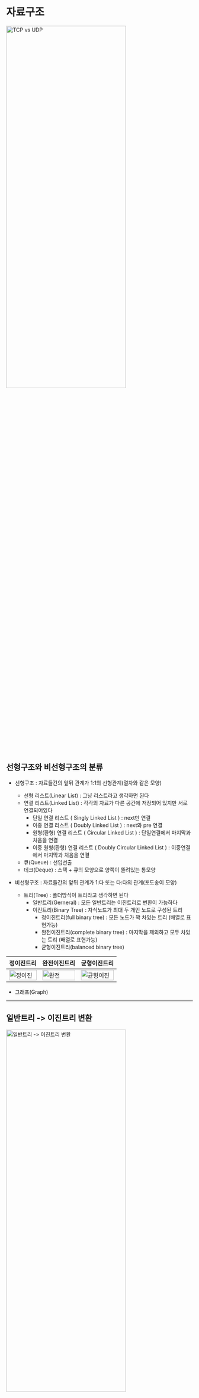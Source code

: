 # 자료구조 

<img src="./image/DataStruct.png" width="80%" height="50%" title="TCP vs UDP"></img>

## 선형구조와 비선형구조의 분류

+ 선형구조 : 자료들간의 앞뒤 관계가 1:1의 선형관계(열차와 같은 모양)

  + 선형 리스트(Linear List) : 그냥 리스트라고 생각하면 된다
  + 연결 리스트(Linked List) : 각각의 자료가 다른 공간에 저장되어 있지만 서로 연결되어있다
    + 단일 연결 리스트 ( Singly Linked List ) : next만 연결
    + 이중 연결 리스트 ( Doubly Linked List ) : next와 pre 연결
    + 원형(환형) 연결 리스트 ( Circular Linked List ) : 단일연결에서 마지막과 처음을 연결
    + 이중 원형(환형) 연결 리스트 ( Doubly Circular Linked List ) : 이중연결에서 마지막과 처음을 연결
  + 큐(Queue) : 선입선출
  + 데크(Deque) : 스택 + 큐의 모양으로 양쪽이 뚤려있는 통모양

* 비선형구조 : 자료들간의 앞뒤 관계가 1:다 또는 다:다의 관계(포도송이 모양)

  * 트리(Tree) : 폴더방식이 트리라고 생각하면 된다
    * 일반트리(Gerneral) : 모든 일반트리는 이진트리로 변환이 가능하다
    * 이진트리(Binary Tree) : 자식노드가 최대 두 개인 노드로 구성된 트리
      * 정이진트리(full binary tree) : 모든 노드가 꽉 차있는 트리 (배열로 표현가능)
      * 완전이진트리(complete binary tree) : 마지막을 제외하고 모두 차있는 트리 (배열로 표현가능)
      * 균형이진트리(balanced binary tree) 

|정이진트리|완전이진트리|균형이진트리|
|---|---|---|
|<img src="./image/BinaryTree1.png" width="100%" height="100%" title="정이진" ></img>|<img src="./image/BinaryTree2.png" width="100%" height="100%" title="완전" ></img>|<img src="./image/BinaryTree3.png" width="100%" height="100%" title="균형이진" ></img>|

  * 그래프(Graph)

---

## 일반트리 -> 이진트리 변환

<img src="./image/TreeTransformation.png" width="80%" height="50%" title="일반트리 -> 이진트리 변환" ></img>

1. 임의 노드의 왼쪽 자식은 변환 전 그 노드의 첫 번째 자식이다.(A의 자식 B)
2. 임의 노드의 오른쪽 자식은 변환 전 그 노드의 형제이다.(B의 형제 C)

## 트리순회(Tree traversal)

1. 전위순회(preorder) : 루트 노드에서 시작해서 노드-왼쪽 서브트리-오른쪽 서브트리 순으로 순회하는 방식
2. 중위순회(inorder) : 루트 노드에서 시작해서 왼쪽 서브트리-노드-오른쪽 서브트리 순으로 순회하는 방식
3. 후위순회(postorder) : 루트 노드에서 시작해서 왼쪽 서브트리-오른쪽 서브트리-노드 순으로 순회하는 방식

## 탐색 알고리즘 (Search algorithm)
1. 선형탐색 : 왼쪽에서 오른쪽으로 찾아가는 단순 탐색방법
2. 이진탐색 : 데이터를 정렬한뒤 가운데 번호를 뽑아 비교
3. 해시탐색 : 자료에 특정 힌트를 딕셔너리(Key_Value)처럼 넣어두어 방대한 자료에서 선택의 폭을 줄인뒤 탐색

## 완전탐색 
1. Brute Force : for문과 if문을 이용하여 처음부터 끝까지 탐색하는 방법
2. 비트 마스크 : 이진수 표현을 자료구조로 쓰는 기법 (AND, OR, XOR, SHIFT, NOT)
3. 재귀 함수
4. 순열 : 서로 다른 n개의 원소에서 r개의 중복을 허용하지 않고 순서대로 늘어 놓은 수
5. BFS(너비우선탐색), DFS(깊이우선탐색)

## 힙(Heap)
[참고 URL](https://ratsgo.github.io/data%20structure&algorithm/2017/09/27/heapsort/)

최대값과 최솟값을 빠르게 찾아내도록 만들어진 구조
부모노드가 자식노드보다 크다.

<img src="./image/Heap.png" width="80%" height="50%" title="일반트리 -> 이진트리 변환" ></img>

+ heapify : 이진트리를 힙으로 변환시키는 알고리즘

## 이진탐색 트리(Binary Search Tree)
[참고 URL](https://ratsgo.github.io/data%20structure&algorithm/2017/10/22/bst/)

이진탐색과 연결리스트를 결합한 구조
왼쪽 자식노드가 가장작고 부모노드가 그 다음으로 크며 오른쪽 자식노드가 가장 큰 값을 가짐

<img src="./image/BinarySearchTree.png" width="80%" height="50%" title="이진탐색트리" ></img>

+ 이진탐색트리를 순회할땐 중위순회방식을 사용한다(좌 – 상 - 우)

## 정렬
[참고 URL](https://gmlwjd9405.github.io/2018/05/10/algorithm-heap-sort.html)

<img src="./image/TimeComplexity.png" width="80%" height="50%" title="정렬 알고리즘 시간복잡도" ></img>

1. 선택 정렬 : 주어진 배열에서 최솟값을 찾은 후 그값을 맨 앞값과 교체한다
2. 삽입 정렬 : 두 번째 자료부터 시작하여 그 앞(왼쪽)의 자료들과 비교하여 삽입할 위치를 지정
3. 버블 정렬 : 인접한 두 자료를 비교하여 위치를 교환하고 끝날때까지 반복
4. 셸 정렬 : 정렬해야 할 리스트의 각 k번째 요소를 추출해서 부분 리스트를 만든다.
5. 합병 정렬 : 하나의 리스트를 두 개의 균등한 크기로 분할하고 분할된 리스트를 정렬한 다음, 두 개의 정렬된 부분 리스트를 합치는 방법
6. 퀵 정렬 : 피벗을 기준으로 피벗보다 작은 요소들은 모두 피벗의 왼쪽으로 옮겨지고 피벗보다 큰 요소들은 모두 피벗의 오른쪽으로 옮겨진다.


## 깊이 우선 탐색(DFS) 과 너비 우선 탐색(BFS)

<img src="./image/DFSvsBFS.png" width="80%" height="50%" title="DFS vs BFS" ></img>
